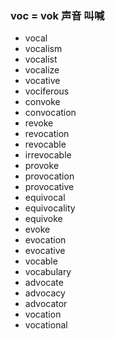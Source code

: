 ### voc = vok 声音 叫喊

- vocal
- vocalism
- vocalist
- vocalize
- vocative
- vociferous
- convoke
- convocation
- revoke
- revocation
- revocable
- irrevocable
- provoke
- provocation
- provocative
- equivocal
- equivocality
- equivoke
- evoke
- evocation
- evocative
- vocable
- vocabulary
- advocate
- advocacy
- advocator
- vocation
- vocational